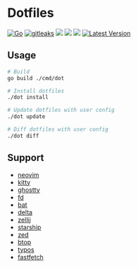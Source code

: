 # Dotfiles

[![Go](https://github.com/haunt98/dotfiles/actions/workflows/go.yml/badge.svg)](https://github.com/haunt98/dotfiles/actions/workflows/go.yml)
[![gitleaks](https://github.com/haunt98/dotfiles/actions/workflows/gitleaks.yml/badge.svg)](https://github.com/haunt98/dotfiles/actions/workflows/gitleaks.yml)
<a href="https://dotfyle.com/haunt98/dotfiles-data-nvim"><img src="https://dotfyle.com/haunt98/dotfiles-data-nvim/badges/plugins?style=flat" /></a>
<a href="https://dotfyle.com/haunt98/dotfiles-data-nvim"><img src="https://dotfyle.com/haunt98/dotfiles-data-nvim/badges/leaderkey?style=flat" /></a>
<a href="https://dotfyle.com/haunt98/dotfiles-data-nvim"><img src="https://dotfyle.com/haunt98/dotfiles-data-nvim/badges/plugin-manager?style=flat" /></a>
[![Latest Version](https://img.shields.io/github/v/tag/haunt98/dotfiles)](https://github.com/haunt98/dotfiles/tags)

## Usage

```sh
# Build
go build ./cmd/dot

# Install dotfiles
./dot install

# Update dotfiles with user config
./dot update

# Diff dotfiles with user config
./dot diff
```

## Support

- [neovim](https://github.com/neovim/neovim)
- [kitty](https://github.com/kovidgoyal/kitty)
- [ghostty](https://github.com/ghostty-org/ghostty)
- [fd](https://github.com/sharkdp/fd)
- [bat](https://github.com/sharkdp/bat)
- [delta](https://github.com/dandavison/delta)
- [zellij](https://github.com/zellij-org/zellij)
- [starship](https://github.com/starship/starship)
- [zed](https://github.com/zed-industries/zed)
- [btop](https://github.com/aristocratos/btop)
- [typos](https://github.com/crate-ci/typos)
- [fastfetch](https://github.com/fastfetch-cli/fastfetch)
